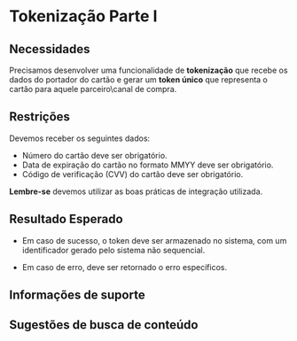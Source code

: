 # Tokenização Parte I

## Necessidades

Precisamos desenvolver uma funcionalidade de **tokenização** que recebe os dados do portador do cartão e gerar 
um **token único** que representa o cartão para aquele parceiro\canal de compra.

## Restrições

Devemos receber os seguintes dados:

- Número do cartão deve ser obrigatório.
- Data de expiração do cartão no formato MMYY deve ser obrigatório.
- Código de verificação (CVV) do cartão deve ser obrigatório.

**Lembre-se** devemos utilizar as boas práticas de integração utilizada.

## Resultado Esperado

- Em caso de sucesso, o token deve ser armazenado no sistema, com um identificador gerado pelo sistema não sequencial.

- Em caso de erro, deve ser retornado o erro específicos.

## Informações de suporte

## Sugestões de busca de conteúdo